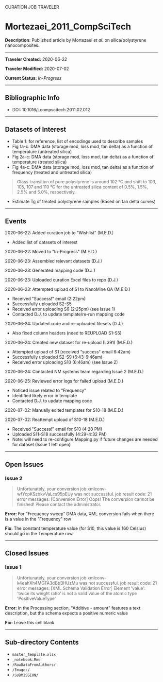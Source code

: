 CURATION JOB TRAVELER

# Mortezaei_2011_CompSciTech

**Description:** Published article by Mortezaei *et al.* on silica/polystyrene nanocomposites.

---

**Traveler Created:** 2020-06-22

**Traveler Modified:** 2020-07-02

**Current Status:** *In-Progress*

---

## Bibliographic Info

* DOI: 10.1016/j.compscitech.2011.02.012

---

## Datasets of Interest

* Table 1: for reference, list of encodings used to describe samples
* Fig 1a-c: DMA data (storage mod, loss mod, tan delta) as a function of temperature (untreated silica)
* Fig 2a-c: DMA data (storage mod, loss mod, tan delta) as a function of temperature (treated silica)
* Fig 4a-c: DMA data (storage mod, loss mod, tan delta) as a function of frequency (treated and untreated silica)
> Glass-transition of pure polystyrene is around 102 °C and shift to 103, 105, 107 and 110 °C for the untreated silica content of 0.5%, 1.5%, 2.5% and 5.0%, respectively.
* Estimate Tg of treated polystyrene samples (Based on tan delta curves)


---

## Events

2020-06-22: Added curation job to "Wishlist" (M.E.D.)
* Added list of datasets of interest

2020-06-22: Moved to "In-Progress" (M.E.D.)

2020-06-23: Assembled relevant datasets (D.J.)

2020-06-23: Generated mapping code (D.J.)

2020-06-23: Uploaded curation Excel files to repo (D.J.)

2020-06-23: Attempted upload of S1 to NanoMine QA (M.E.D.)
* Received "Success!" email (2:22pm)
* Successfully uploaded S2-S5
* Received error uploading S6 (2:25pm) (see Issue 1)
* Contacted D.J. to update template/re-run mapping code

2020-06-24: Updated code and re-uploaded filesets (D.J.)
* Also fixed column headers (need to REUPLOAD S1-S5)

2020-06-24: Created new dataset for re-upload (L391) (M.E.D.)
* Attempted upload of S1 (received "success" email 6:42am)
* Successfully uploaded S2-S9 (6:43-6:46am)
* Received error uploading S10 (6:46am) (see Issue 2)

2020-06-24: Contacted NM systems team regarding Issue 2 (M.E.D.)

2020-06-25: Reviewed error logs for failed upload (M.E.D.)
* Noticed issue related to "Frequency"
* Identified likely error in template
* Contacted D.J. to update mapping code

2020-07-02: Manually edited templates for S10-18 (M.E.D.)

2020-07-02: Reattempt upload of S10-18 (M.E.D.)
* Received "Success!" email for S10 (4:28 PM)
* Uploaded S11-S18 successfully (4:29-4:32 PM)
* Note: will need to re-configure Mapping.py if future changes are needed for dataset (Issue 1 left open)

---

## Open Issues

### Issue 2
> Unfortunately, your conversion job xmlconv-wfYcpKSzbkvVaLcs95pEUy was not successful.
> job result code: 21
> error messages: [Conversion Error] Oops! The conversion cannot be finished! Please contact the administrator.

**Error:** For "Frequency sweep" DMA data, XML conversion fails when there is a value in the "Frequency" row

**Fix:** The constant temperature value (for S10, this value is 160 Celsius) should go in the Temperature row.

---

## Closed Issues

### Issue 1
 > Unfortunately, your conversion job xmlconv-k4eahXh4MGFA3dBbBHUzMu was not successful.
> job result code: 21
> error messages: [XML Schema Validation Error] Element 'value': 'twice its weight ratio' is not a valid value of the atomic type 'PositiveValueType'

**Error:** In the Processing section, "Additive - amount" features a text description, but the schema expects a positive numeric value

**Fix:** Leave this cell blank

---

## Sub-directory Contents

* `master_template.xlsx`
* `_notebook.Rmd`
* `/RawDataFromAuthors/`
* `/Images/`
* `/SUBMISSION/`
